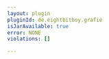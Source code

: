 ```yaml
---
layout: plugin
pluginId: de.eightbitboy.grafie
isJarAvailable: true
error: NONE
violations: []

---
```


